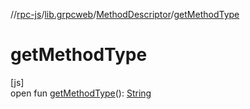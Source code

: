 //[rpc-js](../../../index.md)/[lib.grpcweb](../index.md)/[MethodDescriptor](index.md)/[getMethodType](get-method-type.md)

# getMethodType

[js]\
open fun [getMethodType](get-method-type.md)(): [String](https://kotlinlang.org/api/latest/jvm/stdlib/kotlin/-string/index.html)

